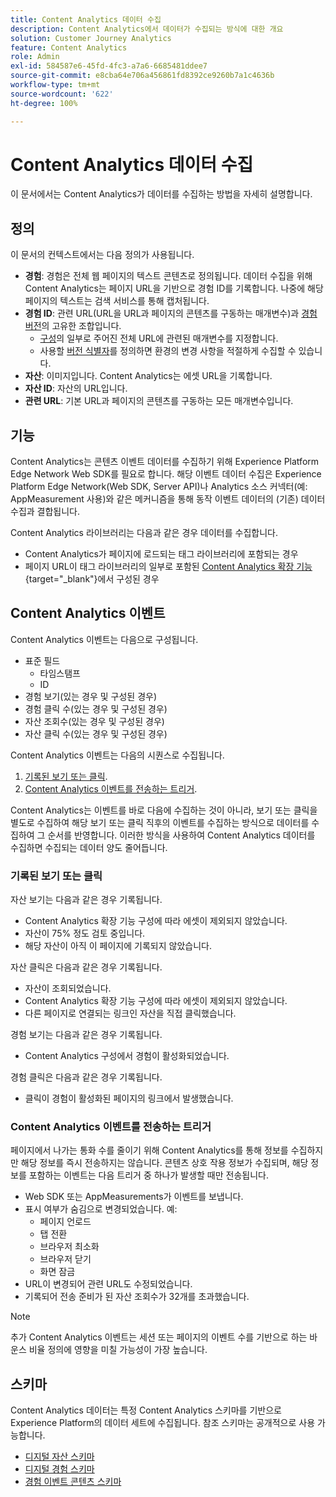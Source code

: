 ```yaml
---
title: Content Analytics 데이터 수집
description: Content Analytics에서 데이터가 수집되는 방식에 대한 개요
solution: Customer Journey Analytics
feature: Content Analytics
role: Admin
exl-id: 584587e6-45fd-4fc3-a7a6-6685481ddee7
source-git-commit: e8cba64e706a456861fd8392ce9260b7a1c4636b
workflow-type: tm+mt
source-wordcount: '622'
ht-degree: 100%

---
```


# Content Analytics 데이터 수집

이 문서에서는 Content Analytics가 데이터를 수집하는 방법을 자세히 설명합니다.

## 정의

이 문서의 컨텍스트에서는 다음 정의가 사용됩니다.

* **경험**: 경험은 전체 웹 페이지의 텍스트 콘텐츠로 정의됩니다. 데이터 수집을 위해 Content Analytics는 페이지 URL을 기반으로 경험 ID를 기록합니다. 나중에 해당 페이지의 텍스트는 검색 서비스를 통해 캡처됩니다.
* **경험 ID**: 관련 URL(URL을 URL과 페이지의 콘텐츠를 구동하는 매개변수)과 [경험 버전](manual.md#versioning)의 고유한 조합입니다.
   * [구성](configuration.md)의 일부로 주어진 전체 URL에 관련된 매개변수를 지정합니다.
   * 사용할 [버전 식별자](manual.md#versioning)를 정의하면 환경의 변경 사항을 적절하게 수집할 수 있습니다.
* **자산**: 이미지입니다. Content Analytics는 에셋 URL을 기록합니다.
* **자산 ID**: 자산의 URL입니다.
* **관련 URL**: 기본 URL과 페이지의 콘텐츠를 구동하는 모든 매개변수입니다.


## 기능

Content Analytics는 콘텐츠 이벤트 데이터를 수집하기 위해 Experience Platform Edge Network Web SDK를 필요로 합니다. 해당 이벤트 데이터 수집은 Experience Platform Edge Network(Web SDK, Server API)나 Analytics 소스 커넥터(예: AppMeasurement 사용)와 같은 메커니즘을 통해 동작 이벤트 데이터의 (기존) 데이터 수집과 결합됩니다.

Content Analytics 라이브러리는 다음과 같은 경우 데이터를 수집합니다.

* Content Analytics가 페이지에 로드되는 태그 라이브러리에 포함되는 경우
* 페이지 URL이 태그 라이브러리의 일부로 포함된 [Content Analytics 확장 기능](https://experienceleague.adobe.com/ko/docs/experience-platform/tags/extensions/client/content-analytics/overview){target="_blank"}에서 구성된 경우


## Content Analytics 이벤트

Content Analytics 이벤트는 다음으로 구성됩니다.

* 표준 필드
   * 타임스탬프
   * ID
* 경험 보기(있는 경우 및 구성된 경우)
* 경험 클릭 수(있는 경우 및 구성된 경우)
* 자산 조회수(있는 경우 및 구성된 경우)
* 자산 클릭 수(있는 경우 및 구성된 경우)

Content Analytics 이벤트는 다음의 시퀀스로 수집됩니다.

1. [기록된 보기 또는 클릭](#recorded-view-or-click).
1. [Content Analytics 이벤트를 전송하는 트리거](#trigger-to-send-a-content-analytics-event).

Content Analytics는 이벤트를 바로 다음에 수집하는 것이 아니라, 보기 또는 클릭을 별도로 수집하여 해당 보기 또는 클릭 직후의 이벤트를 수집하는 방식으로 데이터를 수집하여 그 순서를 반영합니다. 이러한 방식을 사용하여 Content Analytics 데이터를 수집하면 수집되는 데이터 양도 줄어듭니다.

### 기록된 보기 또는 클릭

자산 보기는 다음과 같은 경우 기록됩니다.

* Content Analytics 확장 기능 구성에 따라 에셋이 제외되지 않았습니다.
* 자산이 75% 정도 검토 중입니다.
* 해당 자산이 아직 이 페이지에 기록되지 않았습니다.

자산 클릭은 다음과 같은 경우 기록됩니다.

* 자산이 조회되었습니다.
* Content Analytics 확장 기능 구성에 따라 에셋이 제외되지 않았습니다.
* 다른 페이지로 연결되는 링크인 자산을 직접 클릭했습니다.

경험 보기는 다음과 같은 경우 기록됩니다.

* Content Analytics 구성에서 경험이 활성화되었습니다.

경험 클릭은 다음과 같은 경우 기록됩니다.

* 클릭이 경험이 활성화된 페이지의 링크에서 발생했습니다.


### Content Analytics 이벤트를 전송하는 트리거

페이지에서 나가는 통화 수를 줄이기 위해 Content Analytics를 통해 정보를 수집하지만 해당 정보를 즉시 전송하지는 않습니다. 콘텐츠 상호 작용 정보가 수집되며, 해당 정보를 포함하는 이벤트는 다음 트리거 중 하나가 발생할 때만 전송됩니다.

* Web SDK 또는 AppMeasurements가 이벤트를 보냅니다.
* 표시 여부가 숨김으로 변경되었습니다. 예:
   * 페이지 언로드
   * 탭 전환
   * 브라우저 최소화
   * 브라우저 닫기
   * 화면 잠금
* URL이 변경되어 관련 URL도 수정되었습니다.
* 기록되어 전송 준비가 된 자산 조회수가 32개를 초과했습니다.

>[!NOTE]
>
>추가 Content Analytics 이벤트는 세션 또는 페이지의 이벤트 수를 기반으로 하는 바운스 비율 정의에 영향을 미칠 가능성이 가장 높습니다.
>


## 스키마

Content Analytics 데이터는 특정 Content Analytics 스키마를 기반으로 Experience Platform의 데이터 세트에 수집됩니다. 참조 스키마는 공개적으로 사용 가능합니다.

* [디지털 자산 스키마](https://github.com/adobe/xdm/blob/master/components/classes/digital-asset.schema.json)
* [디지털 경험 스키마](https://github.com/adobe/xdm/blob/master/components/classes/digital-experience.schema.json)
* [경험 이벤트 콘텐츠 스키마](https://github.com/adobe/xdm/blob/master/components/fieldgroups/experience-event/experienceevent-content.schema.json)
